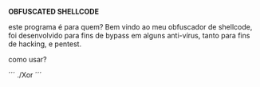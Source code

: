 **OBFUSCATED SHELLCODE**

este programa é para quem?
Bem vindo ao meu obfuscador de shellcode, foi desenvolvido para fins de bypass em alguns anti-vírus, tanto para fins de hacking, e pentest.

como usar?

´´´
./Xor
´´´
